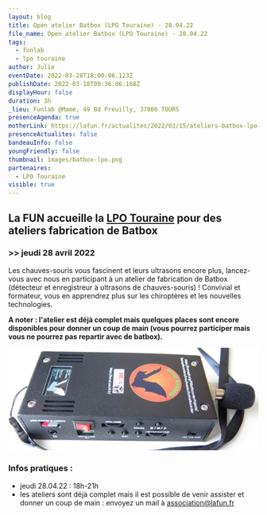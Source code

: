 ```yaml
---
layout: blog
title: Open atelier Batbox (LPO Touraine) - 28.04.22
file_name: Open atelier Batbox (LPO Touraine) - 28.04.22
tags:
  - funlab
  - lpo touraine
author: Julie
eventDate: 2022-03-28T18:00:06.123Z
publishDate: 2022-03-18T09:36:06.168Z
displayHour: false
duration: 3h
_lieu: Funlab @Mame, 49 Bd Preuilly, 37000 TOURS
presenceAgenda: true
motherLink: https://lafun.fr/actualites/2022/03/15/ateliers-batbox-lpo-touraine/
presenceActualites: false
bandeauInfo: false
youngFriendly: false
thumbnail: images/batbox-lpo.png
partenaires:
  - LPO Touraine
visible: true
---
```

## La FUN accueille la [LPO Touraine](https://www.lpotouraine.fr/) pour des ateliers fabrication de Batbox

### >> jeudi 28 avril 2022

Les chauves-souris vous fascinent et leurs ultrasons encore plus, lancez-vous avec nous en participant à un atelier de fabrication de Batbox (détecteur et enregistreur à ultrasons de chauves-souris) !
Convivial et formateur, vous en apprendrez plus sur les chiroptères et les nouvelles technologies.

**A noter : l'atelier est déjà complet mais quelques places sont encore disponibles pour donner un coup de main (vous pourrez participer mais vous ne pourrez pas repartir avec de batbox).**

![](images/batbox-lpo.png)

### Infos pratiques :

* jeudi 28.04.22 : 18h-21h
* les ateliers sont déjà complet mais il est possible de venir assister et donner un coup de main : envoyez un mail à association@lafun.fr